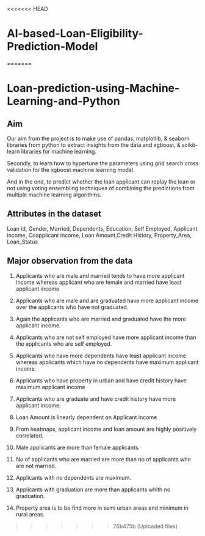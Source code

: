 <<<<<<< HEAD
# AI-based-Loan-Eligibility-Prediction-Model
=======
# Loan-prediction-using-Machine-Learning-and-Python

## Aim

Our aim from the project is to make use of pandas, matplotlib, & seaborn libraries from python to extract insights from the data and  xgboost, & scikit-learn libraries for machine learning.

Secondly, to learn how to hypertune the parameters using grid search cross validation for the xgboost machine learning model.

And in the end, to predict whether the loan applicant can replay the loan or not using voting ensembling techniques of combining the predictions from multiple machine learning algorithms.


## Attributes in the dataset

Loan id, Gender, Married, Dependents, Education, Self Employed, Applicant income, Coapplicant income, Loan Amount,Credit History, Property_Area, Loan_Status

## Major observation from the data

1. Applicants who are male and married tends to have more applicant income whereas applicant who are female and married have least applicant income

2. Applicants who are male and are graduated have more applicant income over the applicants who have not graduated.

3. Again the applicants who are married and graduated have the more applicant income.

4. Applicants who are not self employed have more applicant income than the applicants who are self employed.

5. Applicants who have more dependents have least applicant income whereas applicants which have no dependents have maximum applicant income.

6. Applicants who have property in urban and have credit history have maximum applicant income

7. Applicants who are graduate and have credit history have more applicant income.

8. Loan Amount is linearly dependent on Applicant income

9. From heatmaps, applicant income and loan amount are highly positively correlated.

10. Male applicants are more than female applicants.

11. No of applicants who are married are more than no of applicants who are not married.

12. Applicants with no dependents are maximum.

13. Applicants with graduation are more than applicants whith no graduation.

14. Property area is to be find more in semi urban areas and minimum in rural areas.








>>>>>>> 76b475b (Uploaded files)
